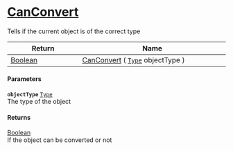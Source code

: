 # [CanConvert](./RectangleFConverter--CanConvert.md)

Tells if the current object is of the correct type

| Return<div><a href="#"><img width=225></a></div> | Name<div><a href="#"><img width=525></a></div> | 
| --- | --- | 
| [Boolean](https://docs.microsoft.com/en-us/dotnet/api/System.Boolean) | [CanConvert](./RectangleFConverter--CanConvert.md) ( [`Type`](https://docs.microsoft.com/en-us/dotnet/api/System.Type) objectType ) | 


#### Parameters
**`objectType`**  [`Type`](https://docs.microsoft.com/en-us/dotnet/api/System.Type)<br>The type of the object
#### Returns
[Boolean](https://docs.microsoft.com/en-us/dotnet/api/System.Boolean)<br>
If the object can be converted or not